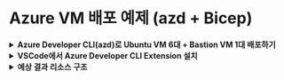 # Azure VM 배포 예제 (azd + Bicep)

<details>
<summary><strong>Azure Developer CLI(azd)로 Ubuntu VM 6대 + Bastion VM 1대 배포하기</strong></summary>

## 사전 준비
- Azure CLI 설치: https://docs.microsoft.com/ko-kr/cli/azure/install-azure-cli
- Azure Developer CLI(azd) 설치: https://learn.microsoft.com/ko-kr/azure/developer/azure-developer-cli/install-azd
- (VSCode 권장) 확장: [Azure Developer CLI Extension](https://marketplace.visualstudio.com/items?itemName=ms-azuretools.azure-dev)

## 배포 방법

1. Azure 로그인
   ```bash
   az login
   ```
2. 리소스 그룹 생성 (예시)
   ```bash
   az group create --name rg-openinfradays-krc-01 --location koreacentral
   ```
3. (선택사항) SSH 키 생성 및 설정
   ```bash
   ./setup-ssh.sh
   ```
4. 배포 전 검증
   ```bash
   ./validate-deployment.sh
   ```
5. azd 프로젝트 초기화 (최초 1회)
   ```bash
   azd init
   # 이미 레포지토리에 azd/azure.yaml이 포함되어 있어 추가 프롬프트는 최소화됩니다.
   ```
6. 배포
   ```bash
   azd up
   ```

## 아키텍처
- **Bastion VM**: Public IP를 가진 점프 서버 (SSH 접근 가능)
- **Worker VMs**: 6대의 Ubuntu VM (Private IP만, Bastion을 통해서만 접근 가능)
- **네트워크**: 동일한 VNet 내에서 통신
- **인증**: SSH 키 또는 패스워드 인증 지원

## Bastion VM 사용법
1. Bastion VM에 SSH 접속
   ```bash
   ssh azureuser@<bastion-public-ip>
   ```
   또는 SSH 키 사용시:
   ```bash
   ssh -i ~/.ssh/openinfradays azureuser@<bastion-public-ip>
   ```

2. Bastion에서 내부 VM들에 접속 (alias 사용)
   ```bash
   vm1  # openinfradays1 VM 접속
   vm2  # openinfradays2 VM 접속
   vm3  # openinfradays3 VM 접속
   vm4  # openinfradays4 VM 접속
   vm5  # openinfradays5 VM 접속
   vm6  # openinfradays6 VM 접속
   ```

3. SSH 연결 테스트 (배포 후 bastion VM에서 실행)
   ```bash
   ./test-ssh-connectivity.sh
   ```
4. k0sctl, kubectl
   ```bash
   # 설치 스크립트에 포함되어 있어 별도 설치를 진행하지 않아도 됩니다. 
   ```

## SSH 키 인증 동작 방식
- **외부 → Bastion**: 사용자의 SSH 키 (`~/.ssh/openinfradays`) 사용
- **Bastion → Worker VMs**: Bastion에서 자동 생성된 SSH 키 (`~/.ssh/bastion_key`) 사용
- 배포 중 Bastion VM이 자동으로 SSH 키를 생성하고 모든 Worker VM에 공개키를 배포
- SSH config에 각 VM별 IdentityFile이 설정되어 있어 별도 키 지정 불필요

## 옵션/파라미터
- **VM_NAME**: VM 이름 패턴 접두어 (예: openinfradays)
- **ADMIN_PASSWORD**: Ubuntu VM의 관리자 비밀번호 (SSH 키 미사용시)
  - 6-72자, 대문자/소문자/숫자/특수문자 중 최소 3가지 조합 필요
- **BASTION_PASSWORD**: Bastion VM의 관리자 비밀번호 (선택사항)
  - 설정하지 않으면 `azd up` 시 프롬프트로 입력받음
  - SSH 키 사용시 불필요
  - 6-72자, 대문자/소문자/숫자/특수문자 중 최소 3가지 조합 필요
- **SSH_PUBLIC_KEY**: SSH 공개키 (설정시 SSH 키 인증 사용, 비어있으면 패스워드 인증)

## 주요 azd 명령어
- 배포: `azd up`
- 삭제: `azd down`
- 상태 확인: `azd show`

## 헬퍼 스크립트
- **setup-ssh.sh**: SSH 키 생성 및 .env 파일 자동 설정
- **validate-deployment.sh**: 배포 전 설정 검증
- **test-ssh-connectivity.sh**: SSH 연결 테스트 (배포 후 bastion VM에서 실행)

## 환경 변수(.env) 설정
```env
ADMIN_PASSWORD=OpenInfraDays2025!        # Azure 복잡도 요구사항 충족 필요
# BASTION_PASSWORD=                      # 설정하지 않으면 azd up 시 프롬프트로 입력
VM_NAME=openinfradays
AZURE_RESOURCE_GROUP=rg-openinfradays-krc-01
SSH_PUBLIC_KEY=ssh-rsa AAAAB3... # SSH 키 사용시 공개키 내용 (선택사항)
```

## 배포 방법

### 1. 패스워드 인증으로 배포 (기본)
```bash
azd up
# 배포 중 bastion VM 패스워드를 프롬프트로 입력받습니다
```

### 2. SSH 키 인증으로 배포
```bash
./setup-ssh.sh  # SSH 키 생성 및 .env 파일 자동 설정
azd up          # 패스워드 프롬프트 없이 배포
```

> **패스워드 복잡도 요구사항**
> - 6-72자 길이
> - 대문자, 소문자, 숫자, 특수문자 중 최소 3가지 조합 필수

> 참고: 이 배포 템플릿은 Ubuntu 20.04 LTS(Gen2) 이미지를 사용합니다. VM 크기는 워커 D2s v3, Bastion B1s로 지정되어 있습니다.

</details>

<details>
<summary><strong>VSCode에서 Azure Developer CLI Extension 설치</strong></summary>

1. VSCode 좌측 Extensions(확장) 메뉴 클릭
2. 'Azure Developer CLI' 검색 후 설치
3. 명령 팔레트(Ctrl+Shift+P)에서 `azd` 관련 명령 실행 가능

</details>

<details>
<summary><strong>예상 결과 리소스 구조</strong></summary>

- **Virtual Network**: vnet-{VMNAME}-krc-01
- **Subnets**: 
  - default (10.0.0.0/24) - Worker VMs용
  - bastion-subnet (10.0.1.0/24) - Bastion VM용
- **Network Security Groups**: 
  - nsg-{VMNAME}-krc-01 (VNet 내부 SSH만 허용)
  - nsg-bastion-{VMNAME}-krc-01 (외부 SSH 허용)
- **VMs**: 
  - {VMNAME}1 ~ {VMNAME}6 (Ubuntu 20.04 LTS, Private IP)
  - {VMNAME}-bastion (Ubuntu 20.04 LTS, Public IP)
- **NICs**: {VMNAME}1-nic ~ {VMNAME}6-nic, {VMNAME}-bastion-nic
- **Public IP**: {VMNAME}-bastion-pip (Bastion VM용)

</details>
